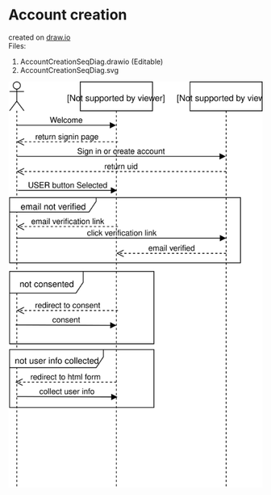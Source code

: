 # Account creation
created on [draw.io](http://draw.io) \
Files:
  1. AccountCreationSeqDiag.drawio (Editable)
  2. AccountCreationSeqDiag.svg
  
![Account Creation diagram](AccountCreationSeqDiag.svg)
